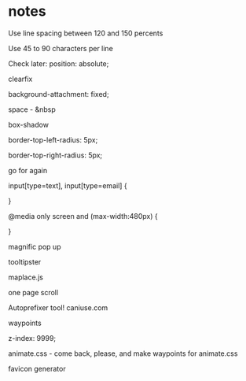 # notes
Use line spacing between 120 and 150 percents

Use 45 to 90 characters per line

Check later: position: absolute;

clearfix

background-attachment: fixed;

space - &nbsp

box-shadow

border-top-left-radius: 5px;



border-top-right-radius: 5px;

go for <label> again

input[type=text], input[type=email] {
	
}

@media only screen and (max-width:480px) {
    
}

magnific pop up

tooltipster

maplace.js

one page scroll

Autoprefixer tool! 
caniuse.com

waypoints

z-index: 9999;

animate.css  - come back, please, and make waypoints for animate.css


favicon generator







